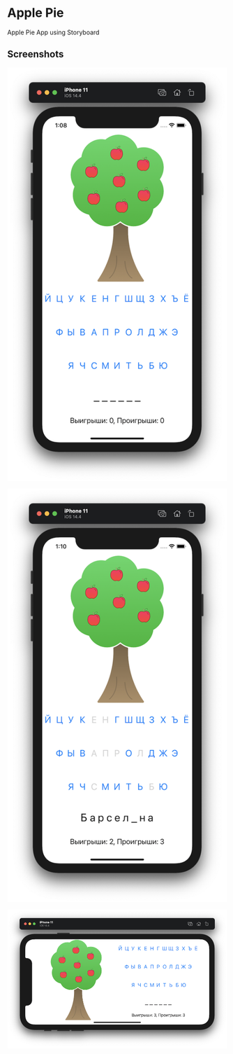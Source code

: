 # Apple Pie 
Apple Pie App using Storyboard

## Screenshots

![Screenshot1](https://github.com/giannirusso/Apple-Pie-/blob/main/Apple%20Pie/Screenshots/Screenshot1.png?raw=true)

![Screenshot2](https://github.com/giannirusso/Apple-Pie-/blob/main/Apple%20Pie/Screenshots/Screenshot2.png?raw=true)

![Screenshot3](https://github.com/giannirusso/Apple-Pie-/blob/main/Apple%20Pie/Screenshots/Screenshot3.png?raw=true)

